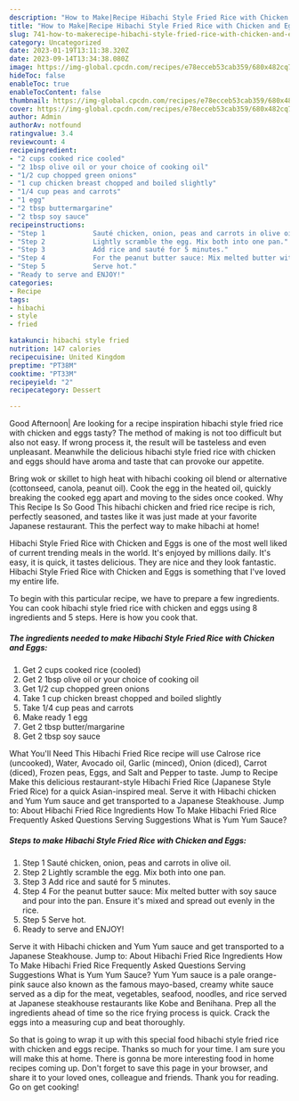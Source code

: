 ```yaml
---
description: "How to Make|Recipe Hibachi Style Fried Rice with Chicken and Eggs {That is Special"
title: "How to Make|Recipe Hibachi Style Fried Rice with Chicken and Eggs {That is Special"
slug: 741-how-to-makerecipe-hibachi-style-fried-rice-with-chicken-and-eggs-that-is-special
category: Uncategorized
date: 2023-01-19T13:11:38.320Z
date: 2023-09-14T13:34:38.080Z
image: https://img-global.cpcdn.com/recipes/e78ecceb53cab359/680x482cq70/hibachi-style-fried-rice-with-chicken-and-eggs-recipe-main-photo.jpg
hideToc: false
enableToc: true
enableTocContent: false
thumbnail: https://img-global.cpcdn.com/recipes/e78ecceb53cab359/680x482cq70/hibachi-style-fried-rice-with-chicken-and-eggs-recipe-main-photo.jpg
cover: https://img-global.cpcdn.com/recipes/e78ecceb53cab359/680x482cq70/hibachi-style-fried-rice-with-chicken-and-eggs-recipe-main-photo.jpg
author: Admin
authorAv: notfound
ratingvalue: 3.4
reviewcount: 4
recipeingredient:
- "2 cups cooked rice cooled"
- "2 1bsp olive oil or your choice of cooking oil"
- "1/2 cup chopped green onions"
- "1 cup chicken breast chopped and boiled slightly"
- "1/4 cup peas and carrots"
- "1 egg"
- "2 tbsp buttermargarine"
- "2 tbsp soy sauce"
recipeinstructions:
- "Step 1            Sauté chicken, onion, peas and carrots in olive oil."
- "Step 2            Lightly scramble the egg. Mix both into one pan."
- "Step 3            Add rice and sauté for 5 minutes."
- "Step 4            For the peanut butter sauce: Mix melted butter with soy sauce and pour into the pan. Ensure it&#39;s mixed and spread out evenly in the rice."
- "Step 5            Serve hot."
- "Ready to serve and ENJOY!"
categories:
- Recipe
tags:
- hibachi
- style
- fried

katakunci: hibachi style fried 
nutrition: 147 calories
recipecuisine: United Kingdom
preptime: "PT38M"
cooktime: "PT33M"
recipeyield: "2"
recipecategory: Dessert

---
```



Good Afternoon| Are looking for a recipe inspiration hibachi style fried rice with chicken and eggs tasty? The method of making is not too difficult but also not easy. If wrong process it, the result will be tasteless and even unpleasant. Meanwhile the delicious hibachi style fried rice with chicken and eggs should have aroma and taste that can provoke our appetite.





Bring wok or skillet to high heat with hibachi cooking oil blend or alternative (cottonseed, canola, peanut oil). Cook the egg in the heated oil, quickly breaking the cooked egg apart and moving to the sides once cooked. Why This Recipe Is So Good This hibachi chicken and fried rice recipe is rich, perfectly seasoned, and tastes like it was just made at your favorite Japanese restaurant. This the perfect way to make hibachi at home!

Hibachi Style Fried Rice with Chicken and Eggs is one of the most well liked of current trending meals in the world. It's enjoyed by millions daily. It's easy, it is quick, it tastes delicious. They are nice and they look fantastic. Hibachi Style Fried Rice with Chicken and Eggs is something that I've loved my entire life.


To begin with this particular recipe, we have to prepare a few ingredients. You can cook hibachi style fried rice with chicken and eggs using 8 ingredients and 5 steps. Here is how you cook that.

<!--inarticleads1-->

##### The ingredients needed to make Hibachi Style Fried Rice with Chicken and Eggs:

1. Get 2 cups cooked rice (cooled)
1. Get 2 1bsp olive oil or your choice of cooking oil
1. Get 1/2 cup chopped green onions
1. Take 1 cup chicken breast chopped and boiled slightly
1. Take 1/4 cup peas and carrots
1. Make ready 1 egg
1. Get 2 tbsp butter/margarine
1. Get 2 tbsp soy sauce


What You&#39;ll Need This Hibachi Fried Rice recipe will use Calrose rice (uncooked), Water, Avocado oil, Garlic (minced), Onion (diced), Carrot (diced), Frozen peas, Eggs, and Salt and Pepper to taste. Jump to Recipe Make this delicious restaurant-style Hibachi Fried Rice (Japanese Style Fried Rice) for a quick Asian-inspired meal. Serve it with Hibachi chicken and Yum Yum sauce and get transported to a Japanese Steakhouse. Jump to: About Hibachi Fried Rice Ingredients How To Make Hibachi Fried Rice Frequently Asked Questions Serving Suggestions What is Yum Yum Sauce? 

<!--inarticleads2-->

##### Steps to make Hibachi Style Fried Rice with Chicken and Eggs:

1. Step 1            Sauté chicken, onion, peas and carrots in olive oil.
1. Step 2            Lightly scramble the egg. Mix both into one pan.
1. Step 3            Add rice and sauté for 5 minutes.
1. Step 4            For the peanut butter sauce: Mix melted butter with soy sauce and pour into the pan. Ensure it&#39;s mixed and spread out evenly in the rice.
1. Step 5            Serve hot.
1. Ready to serve and ENJOY!

Serve it with Hibachi chicken and Yum Yum sauce and get transported to a Japanese Steakhouse. Jump to: About Hibachi Fried Rice Ingredients How To Make Hibachi Fried Rice Frequently Asked Questions Serving Suggestions What is Yum Yum Sauce? Yum Yum sauce is a pale orange-pink sauce also known as the famous mayo-based, creamy white sauce served as a dip for the meat, vegetables, seafood, noodles, and rice served at Japanese steakhouse restaurants like Kobe and Benihana. Prep all the ingredients ahead of time so the rice frying process is quick. Crack the eggs into a measuring cup and beat thoroughly. 

So that is going to wrap it up with this special food hibachi style fried rice with chicken and eggs recipe. Thanks so much for your time. I am sure you will make this at home. There is gonna be more interesting food in home recipes coming up. Don't forget to save this page in your browser, and share it to your loved ones, colleague and friends. Thank you for reading. Go on get cooking!
